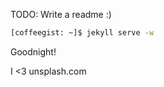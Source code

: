 TODO: Write a readme :)

```bash
[coffeegist: ~]$ jekyll serve -w
```

Goodnight!

I <3 unsplash.com
